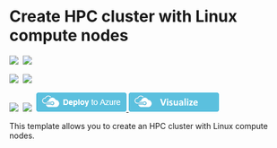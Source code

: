 # Create HPC cluster with Linux compute nodes

<IMG SRC="https://azurequickstartsservice.blob.core.windows.net/badges/create-hpc-cluster-linux-cn/PublicLastTestDate.svg" />&nbsp;
<IMG SRC="https://azurequickstartsservice.blob.core.windows.net/badges/create-hpc-cluster-linux-cn/PublicDeployment.svg" />&nbsp;

<IMG SRC="https://azurequickstartsservice.blob.core.windows.net/badges/create-hpc-cluster-linux-cn/FairfaxLastTestDate.svg" />&nbsp;
<IMG SRC="https://azurequickstartsservice.blob.core.windows.net/badges/create-hpc-cluster-linux-cn/FairfaxDeployment.svg" />&nbsp;

<IMG SRC="https://azurequickstartsservice.blob.core.windows.net/badges/create-hpc-cluster-linux-cn/BestPracticeResult.svg" />&nbsp;
<IMG SRC="https://azurequickstartsservice.blob.core.windows.net/badges/create-hpc-cluster-linux-cn/CredScanResult.svg" />&nbsp;
<a href="https://portal.azure.com/#create/Microsoft.Template/uri/https%3A%2F%2Fraw.githubusercontent.com%2FAzure%2Fazure-quickstart-templates%2Fmaster%2Fcreate-hpc-cluster-linux-cn%2Fazuredeploy.json" target="_blank">
    <img src="https://raw.githubusercontent.com/Azure/azure-quickstart-templates/master/1-CONTRIBUTION-GUIDE/images/deploytoazure.png"/>
</a>
<a href="http://armviz.io/#/?load=https%3A%2F%2Fraw.githubusercontent.com%2FAzure%2Fazure-quickstart-templates%2Fmaster%2Fcreate-hpc-cluster-linux-cn%2Fazuredeploy.json" target="_blank">
    <img src="https://raw.githubusercontent.com/Azure/azure-quickstart-templates/master/1-CONTRIBUTION-GUIDE/images/visualizebutton.png"/>
</a>

This template allows you to create an HPC cluster with Linux compute nodes.


